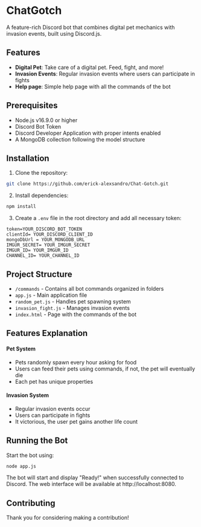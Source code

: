 # ChatGotch

A feature-rich Discord bot that combines digital pet mechanics with invasion events, built using Discord.js.

## Features

- **Digital Pet**: Take care of a digital pet. Feed, fight, and more!
- **Invasion Events**: Regular invasion events where users can participate in fights
- **Help page**: Simple help page with all the commands of the bot

## Prerequisites

- Node.js v16.9.0 or higher
- Discord Bot Token
- Discord Developer Application with proper intents enabled
- A MongoDB collection following the model structure


## Installation

1. Clone the repository:
```bash
git clone https://github.com/erick-alexsandro/Chat-Gotch.git
```

2. Install dependencies:
```bash
npm install
```

3. Create a `.env` file in the root directory and add all necessary token:
```env
token=YOUR_DISCORD_BOT_TOKEN
clientId= YOUR_DISCORD_CLIENT_ID
mongoDbUrl = YOUR_MONGODB_URL
IMGUR_SECRET= YOUR_IMGUR_SECRET
IMGUR_ID= YOUR_IMGUR_ID
CHANNEL_ID= YOUR_CHANNEL_ID
```

## Project Structure

- `/commands` - Contains all bot commands organized in folders
- `app.js` - Main application file
- `random_pet.js` - Handles pet spawning system
- `invasion_fight.js` - Manages invasion events
- `index.html` - Page with the commands of the bot

## Features Explanation

#### Pet System
- Pets randomly spawn every hour asking for food
- Users can feed their pets using commands, if not, the pet will eventually die
- Each pet has unique properties

#### Invasion System
- Regular invasion events occur
- Users can participate in fights
- It victorious, the user pet gains another life count

## Running the Bot

Start the bot using:
```bash
node app.js
```

The bot will start and display "Ready!" when successfully connected to Discord. The web interface will be available at http://localhost:8080.

## Contributing
Thank you for considering making a contribution! 